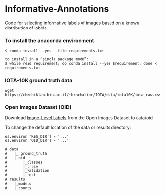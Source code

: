 

# Informative-Annotations

Code for selecting informative labels of images based on a known distribution of labels.

### To install the anaconda environment
```
$ conda install --yes --file requirements.txt

to install in a “single package mode”:
$ while read requirement; do conda install --yes $requirement; done < requirements.txt
```

### IOTA-10K ground truth data 
```
wget https://chechiklab.biu.ac.il/~brachalior/IOTA/data/iota10K/iota_raw.csv.tar.gz
```
### Open Images Dataset (OID)
Download [Image-Level Labels](https://storage.googleapis.com/openimages/web/download.html) from the Open Images Dataset to data/oid 

To change the default location of the data or results directory: 
```
os.environ['RES_DIR'] = '...'
os.environ['OID_DIR'] = '...'
``` 
    # data
    #   |_ ground_truth
    #   |_oid
    #       |_classes
    #       |_train
    #       |_validation
    #       |_test
    # results
    #   |_models
    #   |_counts